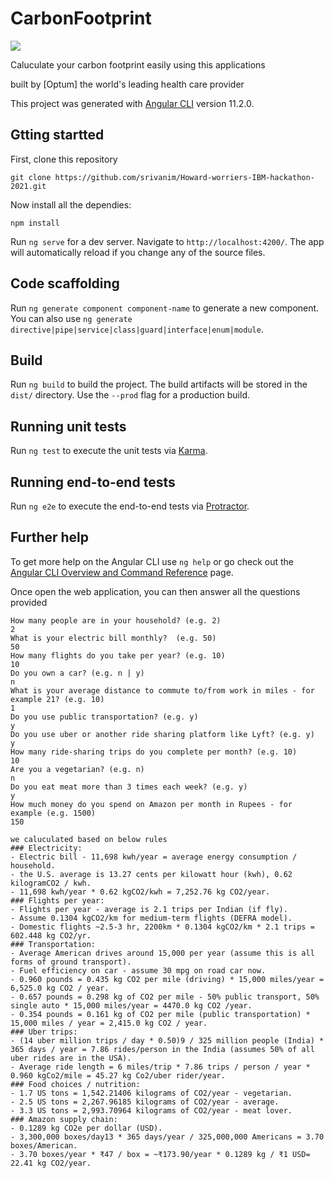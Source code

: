 # CarbonFootprint
![](https://github.com/srivanim/Howard-worriers-IBM-hackathon-2021/src/assets/logo.png)

Caluculate your carbon footprint easily using this applications

built by [Optum] the world's leading health care provider

This project was generated with [Angular CLI](https://github.com/angular/angular-cli) version 11.2.0.

## Gtting startted

First, clone this repository
```
git clone https://github.com/srivanim/Howard-worriers-IBM-hackathon-2021.git
```
Now install all the dependies:

```
npm install
```

Run `ng serve` for a dev server. Navigate to `http://localhost:4200/`. The app will automatically reload if you change any of the source files.

## Code scaffolding

Run `ng generate component component-name` to generate a new component. You can also use `ng generate directive|pipe|service|class|guard|interface|enum|module`.

## Build

Run `ng build` to build the project. The build artifacts will be stored in the `dist/` directory. Use the `--prod` flag for a production build.

## Running unit tests

Run `ng test` to execute the unit tests via [Karma](https://karma-runner.github.io).

## Running end-to-end tests

Run `ng e2e` to execute the end-to-end tests via [Protractor](http://www.protractortest.org/).

## Further help

To get more help on the Angular CLI use `ng help` or go check out the [Angular CLI Overview and Command Reference](https://angular.io/cli) page.

Once open the web application, you can then answer all the questions provided

```
How many people are in your household? (e.g. 2) 
2
What is your electric bill monthly?  (e.g. 50) 
50
How many flights do you take per year? (e.g. 10) 
10
Do you own a car? (e.g. n | y) 
n
What is your average distance to commute to/from work in miles - for example 21? (e.g. 10) 
1
Do you use public transportation? (e.g. y)
y
Do you use uber or another ride sharing platform like Lyft? (e.g. y) 
y
How many ride-sharing trips do you complete per month? (e.g. 10) 
10
Are you a vegetarian? (e.g. n) 
n
Do you eat meat more than 3 times each week? (e.g. y) 
y
How much money do you spend on Amazon per month in Rupees - for example (e.g. 1500) 
150

we caluculated based on below rules
### Electricity:
- Electric bill - 11,698 kwh/year = average energy consumption / household.
- the U.S. average is 13.27 cents per kilowatt hour (kwh), 0.62 kilogramCO2 / kwh.
- 11,698 kwh/year * 0.62 kgCO2/kwh = 7,252.76 kg CO2/year.
### Flights per year:
- Flights per year - average is 2.1 trips per Indian (if fly).
- Assume 0.1304 kgCO2/km for medium-term flights (DEFRA model).
- Domestic flights ~2.5-3 hr, 2200km * 0.1304 kgCO2/km * 2.1 trips = 602.448 kg CO2/yr.
### Transportation:
- Average American drives around 15,000 per year (assume this is all forms of ground transport).
- Fuel efficiency on car - assume 30 mpg on road car now.
- 0.960 pounds = 0.435 kg CO2 per mile (driving) * 15,000 miles/year = 6,525.0 kg CO2 / year. 
- 0.657 pounds = 0.298 kg of CO2 per mile - 50% public transport, 50% single auto * 15,000 miles/year = 4470.0 kg CO2 /year.
- 0.354 pounds = 0.161 kg of CO2 per mile (public transportation) * 15,000 miles / year = 2,415.0 kg CO2 / year.
### Uber trips:
- (14 uber million trips / day * 0.50)9 / 325 million people (India) * 365 days / year = 7.86 rides/person in the India (assumes 50% of all uber rides are in the USA).
- Average ride length = 6 miles/trip * 7.86 trips / person / year * 0.960 kgCo2/mile = 45.27 kg Co2/uber rider/year.
### Food choices / nutrition:
- 1.7 US tons = 1,542.21406 kilograms of CO2/year - vegetarian.
- 2.5 US tons = 2,267.96185 kilograms of CO2/year - average.
- 3.3 US tons = 2,993.70964 kilograms of CO2/year - meat lover.
### Amazon supply chain:
- 0.1289 kg CO2e per dollar (USD).
- 3,300,000 boxes/day13 * 365 days/year / 325,000,000 Americans = 3.70 boxes/American.
- 3.70 boxes/year * ₹47 / box = ~₹173.90/year * 0.1289 kg / ₹1 USD= 22.41 kg CO2/year.
